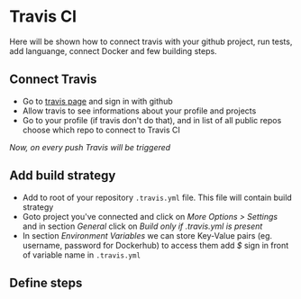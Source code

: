 # Travis CI
Here will be shown how to connect travis with your github project, run tests, add languange, connect Docker and few building steps.

## Connect Travis
* Go to [travis page](http://travis-ci.org/) and sign in with github
* Allow travis to see informations about your profile and projects
* Go to your profile (if travis don't do that), and in list of all public repos choose which repo to connect to Travis CI

*Now, on every push Travis will be triggered*

## Add build strategy
* Add to root of your repository ```.travis.yml``` file. This file will contain build strategy
* Goto project you've connected and click on *More Options > Settings* and in section _General_ click on _Build only if .travis.yml is present_
* In section _Environment Variables_ we can store Key-Value pairs (eg. username, password for Dockerhub) to access them add _$_ sign in front of variable name in ```.travis.yml```

## Define steps

